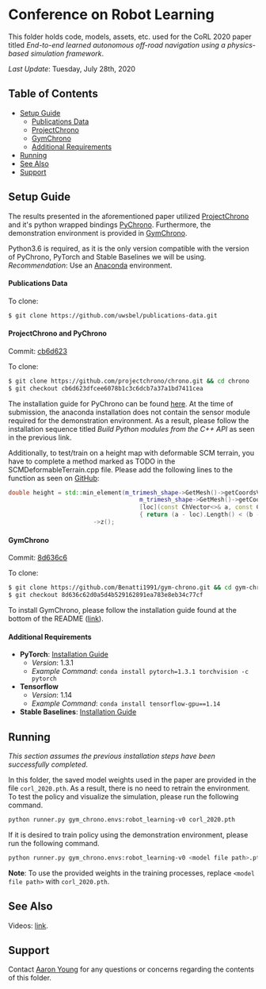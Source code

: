 # Conference on Robot Learning

This folder holds code, models, assets, etc. used for the CoRL 2020 paper titled _End-to-end learned autonomous off-road navigation using a physics-based simulation framework_.

_Last Update_: Tuesday, July 28th, 2020

## Table of Contents
- [Setup Guide](#setup-guide)
  - [Publications Data](#publications-data)
  - [ProjectChrono](#projectchrono-and-pychrono)
  - [GymChrono](#gymchrono)
  - [Additional Requirements](#additional-requirements)
- [Running](#running)
- [See Also](#see-also)
- [Support](#support)

## Setup Guide
The results presented in the aforementioned paper utilized [ProjectChrono](http://www.projectchrono.org/) and it's python wrapped bindings [PyChrono](http://www.projectchrono.org/pychrono/). Furthermore, the demonstration environment is provided in [GymChrono](https://github.com/projectchrono/gym-chrono).

Python3.6 is required, as it is the only version compatible with the version of PyChrono, PyTorch and Stable Baselines we will be using. _Recommendation_: Use an [Anaconda](https://anaconda.org/) environment.

#### Publications Data

To clone:
```bash
$ git clone https://github.com/uwsbel/publications-data.git
```

#### ProjectChrono and PyChrono
Commit: [cb6d623](https://github.com/projectchrono/chrono/tree/cb6d623dfcee6078b1c3c6dcb7a37a1bd7411cea)

To clone:
```bash
$ git clone https://github.com/projectchrono/chrono.git && cd chrono
$ git checkout cb6d623dfcee6078b1c3c6dcb7a37a1bd7411cea
```

The installation guide for PyChrono can be found [here](http://api.projectchrono.org/development/pychrono_installation.html). At the time of submission, the anaconda installation does not contain the sensor module required for the demonstration environment. As a result, please follow the installation sequence titled _Build Python modules from the C++ API_ as seen in the previous link.

Additionally, to test/train on a height map with deformable SCM terrain, you have to complete a method marked as TODO in the SCMDeformableTerrain.cpp file. Please add the following lines to the function as seen on [GitHub](https://github.com/projectchrono/chrono/blob/cb6d623dfcee6078b1c3c6dcb7a37a1bd7411cea/src/chrono_vehicle/terrain/SCMDeformableTerrain.cpp#L535):
```cpp
double height = std::min_element(m_trimesh_shape->GetMesh()->getCoordsVertices().begin(),  //
                                     m_trimesh_shape->GetMesh()->getCoordsVertices().end(),    //
                                     [loc](const ChVector<>& a, const ChVector<>& b)           //
                                     { return (a - loc).Length() < (b - loc).Length(); })      //
                        ->z();
```

#### GymChrono
Commit: [8d636c6](https://github.com/Benatti1991/gym-chrono/tree/8d636c62d0a5d4b529162891ea783e8eb34c77cf)

To clone:
```bash
$ git clone https://github.com/Benatti1991/gym-chrono.git && cd gym-chrono
$ git checkout 8d636c62d0a5d4b529162891ea783e8eb34c77cf
```

To install GymChrono, please follow the installation guide found at the bottom of the README ([link](https://github.com/Benatti1991/gym-chrono/tree/8d636c62d0a5d4b529162891ea783e8eb34c77cf#installation)).

#### Additional Requirements

- __PyTorch__: [Installation Guide](https://pytorch.org/)
  - _Version_: 1.3.1
  - _Example Command_: `conda install pytorch=1.3.1 torchvision -c pytorch`
- __Tensorflow__
  - _Version_: 1.14
  - _Example Command_: `conda install tensorflow-gpu==1.14`
- __Stable Baselines__: [Installation Guide](https://github.com/hill-a/stable-baselines#installation)

## Running

_This section assumes the previous installation steps have been successfully completed_.

In this folder, the saved model weights used in the paper are provided in the file `corl_2020.pth`. As a result, there is no need to retrain the environment. To test the policy and visualize the simulation, please run the following command.
```bash
python runner.py gym_chrono.envs:robot_learning-v0 corl_2020.pth
```

If it is desired to train policy using the demonstration environment, please run the following command.
```bash
python runner.py gym_chrono.envs:robot_learning-v0 <model file path>.pth --train
```
__Note__: To use the provided weights in the training processes, replace `<model file path>` with `corl_2020.pth`.

## See Also

Videos: [link](https://uwmadison.box.com/s/0vin8yddy5q2zhj9wpwgmqvw4g07ll9j).

## Support

Contact [Aaron Young](aryoung5@wisc.edu) for any questions or concerns regarding the contents of this folder.
